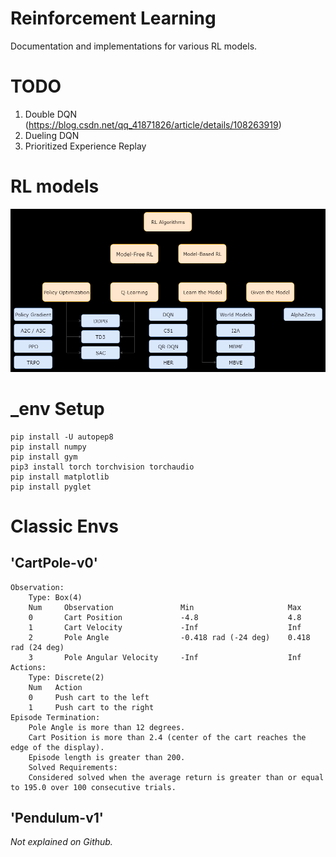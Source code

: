 # Reinforcement Learning

Documentation and implementations for various RL models.

# TODO

1. Double DQN (https://blog.csdn.net/qq_41871826/article/details/108263919)
2. Dueling DQN
3. Prioritized Experience Replay

# RL models

![rl-models.png](./images/rl-models.png)

# \_env Setup

```
pip install -U autopep8
pip install numpy
pip install gym
pip3 install torch torchvision torchaudio
pip install matplotlib
pip install pyglet
```

# Classic Envs

## 'CartPole-v0'

```
Observation:
    Type: Box(4)
    Num     Observation               Min                     Max
    0       Cart Position             -4.8                    4.8
    1       Cart Velocity             -Inf                    Inf
    2       Pole Angle                -0.418 rad (-24 deg)    0.418 rad (24 deg)
    3       Pole Angular Velocity     -Inf                    Inf
Actions:
    Type: Discrete(2)
    Num   Action
    0     Push cart to the left
    1     Push cart to the right
Episode Termination:
    Pole Angle is more than 12 degrees.
    Cart Position is more than 2.4 (center of the cart reaches the edge of the display).
    Episode length is greater than 200.
    Solved Requirements:
    Considered solved when the average return is greater than or equal to 195.0 over 100 consecutive trials.
```

## 'Pendulum-v1'

_Not explained on Github._
